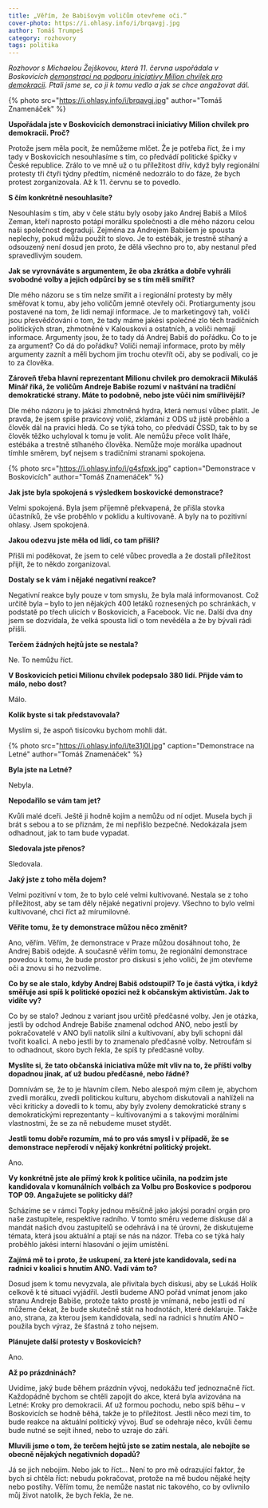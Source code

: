 ```yaml
---
title: „Věřím, že Babišovým voličům otevřeme oči.“
cover-photo: https://i.ohlasy.info/i/brqavgj.jpg
author: Tomáš Trumpeš
category: rozhovory
tags: politika
---
```


*Rozhovor s Michaelou Žejškovou, která 11. června uspořádala v Boskovicích [demonstraci na podporu iniciativy Milion chvilek pro demokracii](https://www.facebook.com/pg/ohlasy/photos/?tab=album&album_id=2199962543391182). Ptali jsme se, co ji k tomu vedlo a jak se chce angažovat dál.*

{% photo src="https://i.ohlasy.info/i/brqavgj.jpg" author="Tomáš Znamenáček" %}

**Uspořádala jste v Boskovicích demonstraci iniciativy Milion chvilek pro demokracii. Proč?**

Protože jsem měla pocit, že nemůžeme mlčet. Že je potřeba říct, že i my tady v Boskovicích nesouhlasíme s tím, co předvádí politické špičky v České republice. Zrálo to ve mně už o tu příležitost dřív, když byly regionální protesty tři čtyři týdny předtím, nicméně nedozrálo to do fáze, že bych protest zorganizovala. Až k 11. červnu se to povedlo. 

**S čím konkrétně nesouhlasíte?**

Nesouhlasím s tím, aby v čele státu byly osoby jako Andrej Babiš a Miloš Zeman, kteří naprosto potápí morálku společnosti a dle mého názoru celou naši společnost degradují. Zejména za Andrejem Babišem je spousta neplechy, pokud můžu použít to slovo. Je to estébák, je trestně stíhaný a odsouzený není dosud jen proto, že dělá všechno pro to, aby nestanul před spravedlivým soudem.

**Jak se vyrovnáváte s argumentem, že oba zkrátka a dobře vyhráli svobodné volby a jejich odpůrci by se s tím měli smířit?**

Dle mého názoru se s tím nelze smířit a i regionální protesty by měly směřovat k tomu, aby jeho voličům jemně otevřely oči. Protiargumenty jsou postavené na tom, že lidi nemají informace. Je to marketingový tah, voliči jsou přesvědčováni o tom, že tady máme jakési společné zlo těch tradičních politických stran, zhmotněné v Kalouskovi a ostatních, a voliči nemají informace. Argumenty jsou, že to tady dá Andrej Babiš do pořádku. Co to je za argument? Co dá do pořádku? Voliči nemají informace, proto by měly argumenty zaznít a měli bychom jim trochu otevřít oči, aby se podívali, co je to za člověka.

**Zároveň třeba hlavní reprezentant Milionu chvilek pro demokracii Mikuláš Minář říká, že voličům Andreje Babiše rozumí v naštvání na tradiční demokratické strany. Máte to podobně, nebo jste vůči nim smířlivější?**

Dle mého názoru je to jakási zhmotněná hydra, která nemusí vůbec platit. Je pravda, že jsem spíše pravicový volič, zklamání z ODS už jistě proběhlo a člověk dál na pravici hledá. Co se týká toho, co předvádí ČSSD, tak to by se člověk těžko uchyloval k tomu je volit. Ale nemůžu přece volit lháře, estébáka a trestně stíhaného člověka. Nemůže moje morálka upadnout tímhle směrem, byť nejsem s tradičními stranami spokojena.

{% photo src="https://i.ohlasy.info/i/g4sfpxk.jpg" caption="Demonstrace v Boskovicích" author="Tomáš Znamenáček" %}

**Jak jste byla spokojená s výsledkem boskovické demonstrace?**

Velmi spokojená. Byla jsem příjemně překvapená, že přišla stovka účastníků, že vše proběhlo v poklidu a kultivovaně. A byly na to pozitivní ohlasy. Jsem spokojená.

**Jakou odezvu jste měla od lidí, co tam přišli?**

Přišli mi poděkovat, že jsem to celé vůbec provedla a že dostali příležitost přijít, že to někdo zorganizoval. 

**Dostaly se k vám i nějaké negativní reakce?**

Negativní reakce byly pouze v tom smyslu, že byla malá informovanost. Což určitě byla – bylo to jen nějakých 400 letáků roznesených po schránkách, v podstatě po třech ulicích v Boskovicích, a Facebook. Víc ne. Další dva dny jsem se dozvídala, že velká spousta lidí o tom nevěděla a že by bývali rádi přišli. 

**Terčem žádných hejtů jste se nestala?**

Ne. To nemůžu říct.

**V Boskovicích petici Milionu chvilek podepsalo 380 lidí. Přijde vám to málo, nebo dost?**

Málo.

**Kolik byste si tak představovala?**

Myslím si, že aspoň tisícovku bychom mohli dát.

{% photo src="https://i.ohlasy.info/i/te31j0l.jpg" caption="Demonstrace na Letné" author="Tomáš Znamenáček" %}

**Byla jste na Letné?**

Nebyla.

**Nepodařilo se vám tam jet?**

Kvůli malé dceři. Ještě ji hodně kojím a nemůžu od ní odjet. Musela bych ji brát s sebou a to se přiznám, že mi nepřišlo bezpečné. Nedokázala jsem odhadnout, jak to tam bude vypadat.

**Sledovala jste přenos?**

Sledovala.

**Jaký jste z toho měla dojem?**

Velmi pozitivní v tom, že to bylo celé velmi kultivované. Nestala se z toho příležitost, aby se tam děly nějaké negativní projevy. Všechno to bylo velmi kultivované, chci říct až mírumilovné.

**Věříte tomu, že ty demonstrace můžou něco změnit?**

Ano, věřím. Věřím, že demonstrace v Praze můžou dosáhnout toho, že Andrej Babiš odejde. A současně věřím tomu, že regionální demonstrace povedou k tomu, že bude prostor pro diskusi s jeho voliči, že jim otevřeme oči a znovu si ho nezvolíme.

**Co by se ale stalo, kdyby Andrej Babiš odstoupil? To je častá výtka, i když směřuje asi spíš k politické opozici než k občanským aktivistům. Jak to vidíte vy?**

Co by se stalo? Jednou z variant jsou určitě předčasné volby. Jen je otázka, jestli by odchod Andreje Babiše znamenal odchod ANO, nebo jestli by pokračovatelé v ANO byli natolik silní a kultivovaní, aby byli schopni dál tvořit koalici. A nebo jestli by to znamenalo předčasné volby. Netroufám si to odhadnout, skoro bych řekla, že spíš ty předčasné volby.

**Myslíte si, že tato občanská iniciativa může mít vliv na to, že příští volby dopadnou jinak, ať už budou předčasné, nebo řádné?**

Domnívám se, že to je hlavním cílem. Nebo alespoň mým cílem je, abychom zvedli morálku, zvedli politickou kulturu, abychom diskutovali a nahlíželi na věci kriticky a dovedli to k tomu, aby byly zvoleny demokratické strany s demokratickými reprezentanty – kultivovanými a s takovými morálními vlastnostmi, že se za ně nebudeme muset stydět. 

**Jestli tomu dobře rozumím, má to pro vás smysl i v případě, že se demonstrace nepřerodí v nějaký konkrétní politický projekt.**

Ano.

**Vy konkrétně jste ale přímý krok k politice učinila, na podzim jste kandidovala v komunálních volbách za Volbu pro Boskovice s podporou TOP 09. Angažujete se politicky dál?**

Scházíme se v rámci Topky jednou měsíčně jako jakýsi poradní orgán pro naše zastupitele, respektive radního. V tomto směru vedeme diskuse dál a mandát našich dvou zastupitelů se odehrává i na té úrovni, že diskutujeme témata, která jsou aktuální a ptají se nás na názor. Třeba co se týká haly proběhlo jakési interní hlasování o jejím umístění.

**Zajímá mě to i proto, že uskupení, za které jste kandidovala, sedí na radnici v koalici s hnutím ANO. Vadí vám to?**

Dosud jsem k tomu nevyzvala, ale přivítala bych diskusi, aby se Lukáš Holík celkově k té situaci vyjádřil. Jestli budeme ANO pořád vnímat jenom jako stranu Andreje Babiše, protože takto prostě je vnímaná, nebo jestli od ní můžeme čekat, že bude skutečně stát na hodnotách, které deklaruje. Takže ano, strana, za kterou jsem kandidovala, sedí na radnici s hnutím ANO – použila bych výraz, že šťastná z toho nejsem.

**Plánujete další protesty v Boskovicích?**

Ano. 

**Až po prázdninách?**

Uvidíme, jaký bude během prázdnin vývoj, nedokážu teď jednoznačně říct. Každopádně bychom se chtěli zapojit do akce, která byla avizována na Letné: Kroky pro demokracii. Ať už formou pochodu, nebo spíš běhu – v Boskovicích se hodně běhá, takže je to příležitost. Jestli něco mezi tím, to bude reakce na aktuální politický vývoj. Buď se odehraje něco, kvůli čemu bude nutné se sejít ihned, nebo to uzraje do září. 

**Mluvili jsme o tom, že terčem hejtů jste se zatím nestala, ale nebojíte se obecně nějakých negativních dopadů?**

Já se jich nebojím. Nebo jak to říct… Není to pro mě odrazující faktor, že bych si chtěla říct: nebudu pokračovat, protože na mě budou nějaké hejty nebo postihy. Věřím tomu, že nemůže nastat nic takového, co by ovlivnilo můj život natolik, že bych řekla, že ne.
